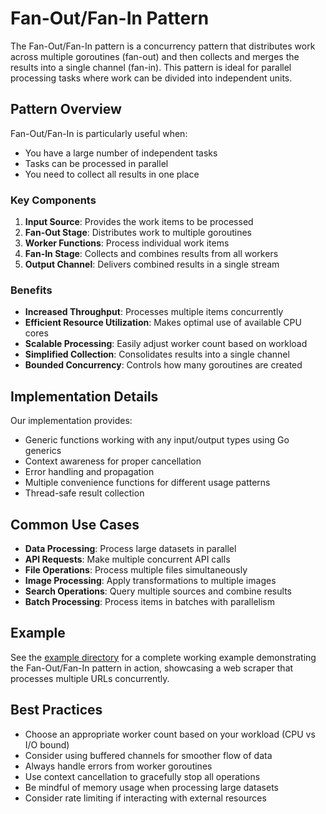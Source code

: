 # Fan-Out/Fan-In Pattern

The Fan-Out/Fan-In pattern is a concurrency pattern that distributes work across multiple goroutines (fan-out) and then collects and merges the results into a single channel (fan-in). This pattern is ideal for parallel processing tasks where work can be divided into independent units.

## Pattern Overview

Fan-Out/Fan-In is particularly useful when:
- You have a large number of independent tasks
- Tasks can be processed in parallel
- You need to collect all results in one place

### Key Components

1. **Input Source**: Provides the work items to be processed
2. **Fan-Out Stage**: Distributes work to multiple goroutines
3. **Worker Functions**: Process individual work items
4. **Fan-In Stage**: Collects and combines results from all workers
5. **Output Channel**: Delivers combined results in a single stream

### Benefits

- **Increased Throughput**: Processes multiple items concurrently
- **Efficient Resource Utilization**: Makes optimal use of available CPU cores
- **Scalable Processing**: Easily adjust worker count based on workload
- **Simplified Collection**: Consolidates results into a single channel
- **Bounded Concurrency**: Controls how many goroutines are created

## Implementation Details

Our implementation provides:

- Generic functions working with any input/output types using Go generics
- Context awareness for proper cancellation
- Error handling and propagation
- Multiple convenience functions for different usage patterns
- Thread-safe result collection

## Common Use Cases

- **Data Processing**: Process large datasets in parallel
- **API Requests**: Make multiple concurrent API calls
- **File Operations**: Process multiple files simultaneously
- **Image Processing**: Apply transformations to multiple images
- **Search Operations**: Query multiple sources and combine results
- **Batch Processing**: Process items in batches with parallelism

## Example

See the [example directory](./example) for a complete working example demonstrating the Fan-Out/Fan-In pattern in action, showcasing a web scraper that processes multiple URLs concurrently.

## Best Practices

- Choose an appropriate worker count based on your workload (CPU vs I/O bound)
- Consider using buffered channels for smoother flow of data
- Always handle errors from worker goroutines
- Use context cancellation to gracefully stop all operations
- Be mindful of memory usage when processing large datasets
- Consider rate limiting if interacting with external resources
